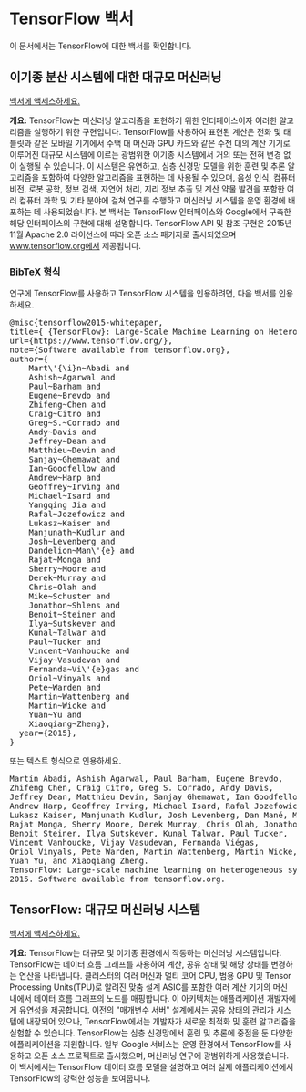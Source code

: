 # TensorFlow 백서

이 문서에서는 TensorFlow에 대한 백서를 확인합니다.

## 이기종 분산 시스템에 대한 대규모 머신러닝

[백서에 액세스하세요.](https://static.googleusercontent.com/media/research.google.com/en//pubs/archive/45166.pdf)

**개요:** TensorFlow는 머신러닝 알고리즘을 표현하기 위한 인터페이스이자 이러한 알고리즘을 실행하기 위한 구현입니다. TensorFlow를 사용하여 표현된 계산은 전화 및 태블릿과 같은 모바일 기기에서 수백 대 머신과 GPU 카드와 같은 수천 대의 계산 기기로 이루어진 대규모 시스템에 이르는 광범위한 이기종 시스템에서 거의 또는 전혀 변경 없이 실행될 수 있습니다. 이 시스템은 유연하고, 심층 신경망 모델을 위한 훈련 및 추론 알고리즘을 포함하여 다양한 알고리즘을 표현하는 데 사용될 수 있으며, 음성 인식, 컴퓨터 비전, 로봇 공학, 정보 검색, 자연어 처리, 지리 정보 추출 및 계산 약물 발견을 포함한 여러 컴퓨터 과학 및 기타 분야에 걸쳐 연구를 수행하고 머신러닝 시스템을 운영 환경에 배포하는 데 사용되었습니다. 본 백서는 TensorFlow 인터페이스와 Google에서 구축한 해당 인터페이스의 구현에 대해 설명합니다. TensorFlow API 및 참조 구현은 2015년 11월 Apache 2.0 라이선스에 따라 오픈 소스 패키지로 출시되었으며 www.tensorflow.org에서 제공됩니다.

### BibTeX 형식

연구에 TensorFlow를 사용하고 TensorFlow 시스템을 인용하려면, 다음 백서를 인용하세요.

<pre>@misc{tensorflow2015-whitepaper,<br>title={ {TensorFlow}: Large-Scale Machine Learning on Heterogeneous Systems},<br>url={https://www.tensorflow.org/},<br>note={Software available from tensorflow.org},<br>author={<br>    Mart\'{\i}n~Abadi and<br>    Ashish~Agarwal and<br>    Paul~Barham and<br>    Eugene~Brevdo and<br>    Zhifeng~Chen and<br>    Craig~Citro and<br>    Greg~S.~Corrado and<br>    Andy~Davis and<br>    Jeffrey~Dean and<br>    Matthieu~Devin and<br>    Sanjay~Ghemawat and<br>    Ian~Goodfellow and<br>    Andrew~Harp and<br>    Geoffrey~Irving and<br>    Michael~Isard and<br>    Yangqing Jia and<br>    Rafal~Jozefowicz and<br>    Lukasz~Kaiser and<br>    Manjunath~Kudlur and<br>    Josh~Levenberg and<br>    Dandelion~Man\'{e} and<br>    Rajat~Monga and<br>    Sherry~Moore and<br>    Derek~Murray and<br>    Chris~Olah and<br>    Mike~Schuster and<br>    Jonathon~Shlens and<br>    Benoit~Steiner and<br>    Ilya~Sutskever and<br>    Kunal~Talwar and<br>    Paul~Tucker and<br>    Vincent~Vanhoucke and<br>    Vijay~Vasudevan and<br>    Fernanda~Vi\'{e}gas and<br>    Oriol~Vinyals and<br>    Pete~Warden and<br>    Martin~Wattenberg and<br>    Martin~Wicke and<br>    Yuan~Yu and<br>    Xiaoqiang~Zheng},<br>  year={2015},<br>}</pre>

또는 텍스트 형식으로 인용하세요.

<pre>Martín Abadi, Ashish Agarwal, Paul Barham, Eugene Brevdo,<br>Zhifeng Chen, Craig Citro, Greg S. Corrado, Andy Davis,<br>Jeffrey Dean, Matthieu Devin, Sanjay Ghemawat, Ian Goodfellow,<br>Andrew Harp, Geoffrey Irving, Michael Isard, Rafal Jozefowicz, Yangqing Jia,<br>Lukasz Kaiser, Manjunath Kudlur, Josh Levenberg, Dan Mané, Mike Schuster,<br>Rajat Monga, Sherry Moore, Derek Murray, Chris Olah, Jonathon Shlens,<br>Benoit Steiner, Ilya Sutskever, Kunal Talwar, Paul Tucker,<br>Vincent Vanhoucke, Vijay Vasudevan, Fernanda Viégas,<br>Oriol Vinyals, Pete Warden, Martin Wattenberg, Martin Wicke,<br>Yuan Yu, and Xiaoqiang Zheng.<br>TensorFlow: Large-scale machine learning on heterogeneous systems,<br>2015. Software available from tensorflow.org.</pre>

## TensorFlow: 대규모 머신러닝 시스템

[백서에 액세스하세요.](https://www.usenix.org/system/files/conference/osdi16/osdi16-abadi.pdf)

**개요:** TensorFlow는 대규모 및 이기종 환경에서 작동하는 머신러닝 시스템입니다. TensorFlow는 데이터 흐름 그래프를 사용하여 계산, 공유 상태 및 해당 상태를 변경하는 연산을 나타냅니다. 클러스터의 여러 머신과 멀티 코어 CPU, 범용 GPU 및 Tensor Processing Units(TPU)로 알려진 맞춤 설계 ASIC를 포함한 여러 계산 기기의 머신 내에서 데이터 흐름 그래프의 노드를 매핑합니다. 이 아키텍처는 애플리케이션 개발자에게 유연성을 제공합니다. 이전의 "매개변수 서버" 설계에서는 공유 상태의 관리가 시스템에 내장되어 있으나, TensorFlow에서는 개발자가 새로운 최적화 및 훈련 알고리즘을 실험할 수 있습니다. TensorFlow는 심층 신경망에서 훈련 및 추론에 중점을 둔 다양한 애플리케이션을 지원합니다. 일부 Google 서비스는 운영 환경에서 TensorFlow를 사용하고 오픈 소스 프로젝트로 출시했으며, 머신러닝 연구에 광범위하게 사용했습니다. 이 백서에서는 TensorFlow 데이터 흐름 모델을 설명하고 여러 실제 애플리케이션에서 TensorFlow의 강력한 성능을 보여줍니다.
